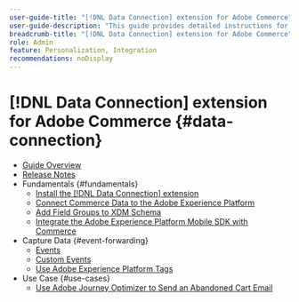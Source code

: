 ```yaml
---
user-guide-title: "[!DNL Data Connection] extension for Adobe Commerce"
user-guide-description: "This guide provides detailed instructions for using the [!DNL Data Connection] extension for Adobe Commerce."
breadcrumb-title: "[!DNL Data Connection] extension for Adobe Commerce"
role: Admin
feature: Personalization, Integration
recommendations: noDisplay
---
```

# [!DNL Data Connection] extension for Adobe Commerce {#data-connection}

- [Guide Overview](overview.md)
- [Release Notes](release-notes.md)
- Fundamentals {#fundamentals}
   - [Install the [!DNL Data Connection] extension](install.md)
   - [Connect Commerce Data to the Adobe Experience Platform](connect-data.md)
   - [Add Field Groups to XDM Schema](update-xdm.md)
   - [Integrate the Adobe Experience Platform Mobile SDK with Commerce](mobile-sdk-epc.md)
- Capture Data {#event-forwarding}
   - [Events](events.md)
   - [Custom Events](custom-events.md)
   - [Use Adobe Experience Platform Tags](using-tags.md)
- Use Case {#use-cases}
   - [Use Adobe Journey Optimizer to Send an Abandoned Cart Email](using-ajo.md)
